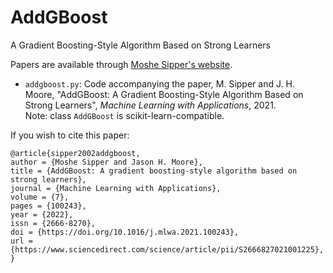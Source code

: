 # AddGBoost
A Gradient Boosting-Style Algorithm Based on Strong Learners

Papers are available through [Moshe Sipper's website](http://www.moshesipper.com/).

* `addgboost.py`: Code accompanying the paper, M. Sipper and J. H. Moore, "AddGBoost: A Gradient Boosting-Style Algorithm Based on Strong Learners", *Machine Learning with Applications*, 2021.<br /> 
Note: class `AddGBoost` is scikit-learn-compatible.

If you wish to cite this paper:
```
@article{sipper2002addgboost,
author = {Moshe Sipper and Jason H. Moore},
title = {AddGBoost: A gradient boosting-style algorithm based on strong learners},
journal = {Machine Learning with Applications},
volume = {7},
pages = {100243},
year = {2022},
issn = {2666-8270},
doi = {https://doi.org/10.1016/j.mlwa.2021.100243},
url = {https://www.sciencedirect.com/science/article/pii/S2666827021001225},
}
```
